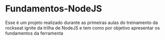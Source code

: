 # Fundamentos-NodeJS
Esse é um projeto realizado durante as primeiras aulas do treinamento da rockseat ignite da trilha de NodeJS e tem como por objetivo apresentar os fundamentos da ferramenta

